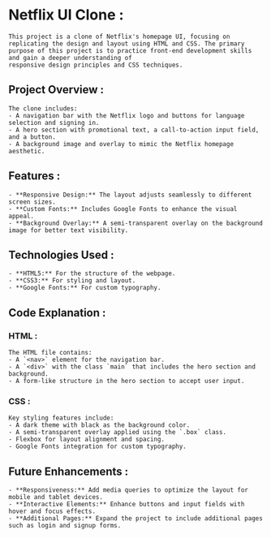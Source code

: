 
# Netflix UI Clone :
    This project is a clone of Netflix's homepage UI, focusing on replicating the design and layout using HTML and CSS. The primary purpose of this project is to practice front-end development skills and gain a deeper understanding of 
    responsive design principles and CSS techniques.

## Project Overview :
    The clone includes:
    - A navigation bar with the Netflix logo and buttons for language selection and signing in.
    - A hero section with promotional text, a call-to-action input field, and a button.
    - A background image and overlay to mimic the Netflix homepage aesthetic.

## Features :
    - **Responsive Design:** The layout adjusts seamlessly to different screen sizes.
    - **Custom Fonts:** Includes Google Fonts to enhance the visual appeal.
    - **Background Overlay:** A semi-transparent overlay on the background image for better text visibility.

## Technologies Used :
    - **HTML5:** For the structure of the webpage.
    - **CSS3:** For styling and layout.
    - **Google Fonts:** For custom typography.
  
## Code Explanation :
   ### HTML :
    The HTML file contains:
    - A `<nav>` element for the navigation bar.
    - A `<div>` with the class `main` that includes the hero section and background.
    - A form-like structure in the hero section to accept user input.

   ### CSS :
    Key styling features include:
    - A dark theme with black as the background color.
    - A semi-transparent overlay applied using the `.box` class.
    - Flexbox for layout alignment and spacing.
    - Google Fonts integration for custom typography.

## Future Enhancements :
    - **Responsiveness:** Add media queries to optimize the layout for mobile and tablet devices.
    - **Interactive Elements:** Enhance buttons and input fields with hover and focus effects.
    - **Additional Pages:** Expand the project to include additional pages such as login and signup forms.



 
 
